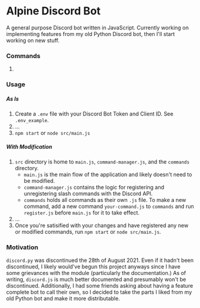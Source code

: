 # Alpine Discord Bot

A general purpose Discord bot written in JavaScript. Currently working on implementing features from my old Python Discord bot, then I'll start working on new stuff. 

### Commands

1. 

### Usage

##### As Is

1. Create a `.env` file with your Discord Bot Token and Client ID. See `.env_example`. 
2. ...
99. `npm start` or `node src/main.js`

##### With Modification

1. `src` directory is home to `main.js`, `command-manager.js`, and the `commands` directory. 
    - `main.js` is the main flow of the application and likely doesn't need to be modified. 
    - `command-manager.js` contains the logic for registering and unregistering slash commands with the Discord API. 
    - `commands` holds all commands as their own `.js` file. To make a new command, add a new command `your-command.js` to `commands` and run `register.js` before `main.js` for it to take effect. 
2. ...
99. Once you're satisified with your changes and have registered any new or modified commands, run `npm start` or `node src/main.js`. 

### Motivation 

`discord.py` was discontinued the 28th of August 2021. Even if it hadn't been discontinued, I likely would've begun this project anyways since I have some grievances with the module (particularly the documentation.) As of writing, `discord.js` is much better documented and presumably won't be discontinued. Additionally, I had some friends asking about having a feature complete bot to call their own, so I decided to take the parts I liked from my old Python bot and make it more distributable. 